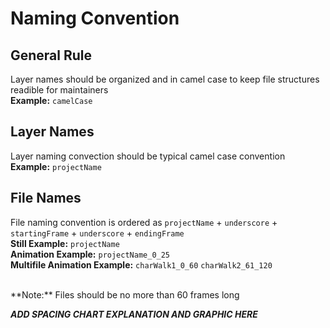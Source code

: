 # Naming Convention

## General Rule<br>
Layer names should be organized and in camel case to keep file structures readible for maintainers <br>
**Example:** `camelCase`

## Layer Names <br>
Layer naming convection should be typical camel case convention
<br>
**Example:** `projectName`

## File Names <br>
File naming convention is ordered as `projectName` + `underscore` + `startingFrame` + `underscore` + `endingFrame`
<br>
**Still Example:** `projectName`
<br>
**Animation Example:** `projectName_0_25`
<br>
**Multifile Animation Example:** `charWalk1_0_60` `charWalk2_61_120`

<br>
**Note:** Files should be no more than 60 frames long

***ADD SPACING CHART EXPLANATION AND GRAPHIC HERE***
